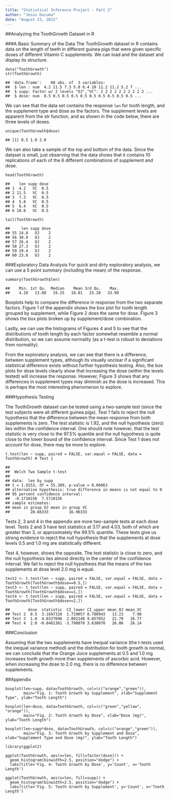```yaml
---
title: "Statistical Inference Project - Part 2"
author: "Jesus Dacuma"
date: "August 23, 2015"
---
```


##Analyzing the ToothGrowth Dataset in R

###A Basic Summary of the Data
The ToothGrowth dataset in R contains data on the length of teeth in different guinea pigs that were given specific doses of different Vitamin C supplements. We can load and the dataset and display its structure.

```
data("ToothGrowth")
str(ToothGrowth)
```
```
## 'data.frame':    60 obs. of  3 variables:
##  $ len : num  4.2 11.5 7.3 5.8 6.4 10 11.2 11.2 5.2 7 ...
##  $ supp: Factor w/ 2 levels "OJ","VC": 2 2 2 2 2 2 2 2 2 2 ...
##  $ dose: num  0.5 0.5 0.5 0.5 0.5 0.5 0.5 0.5 0.5 0.5 ...
```

We can see that the data set contains the response `len` for tooth length, and the supplement type and dose as the factors. The supplement levels are apparent from the str function, and as shown in the code below, there are three levels of doses.

```
unique(ToothGrowth$dose)
```
```
## [1] 0.5 1.0 2.0
```

We can also take a sample of the top and bottom of the data. Since the dataset is small, just observing that the data shows that it contains 10 replications of each of the 6 different combinations of supplement and dose. 

```
head(ToothGrowth)
```
```
##    len supp dose
## 1  4.2   VC  0.5
## 2 11.5   VC  0.5
## 3  7.3   VC  0.5
## 4  5.8   VC  0.5
## 5  6.4   VC  0.5
## 6 10.0   VC  0.5
```
```
tail(ToothGrowth)
```
```
##     len supp dose
## 55 24.8   OJ    2
## 56 30.9   OJ    2
## 57 26.4   OJ    2
## 58 27.3   OJ    2
## 59 29.4   OJ    2
## 60 23.0   OJ    2
```

###Exploratory Data Analysis
For quick and dirty exploratory analysis, we can use a 5 point summary (including the mean) of the response.

```
summary(ToothGrowth$len)
```
```
##    Min. 1st Qu.  Median    Mean 3rd Qu.    Max. 
##    4.20   13.08   19.25   18.81   25.28   33.90
```

Boxplots help to compare the difference in response from the two separate factors. Figure 1 of the appendix shows the box plot for tooth length grouped by supplement, while Figure 2 does the same for dose. Figure 3 shows the box plots broken up by supplement/dose combination.

Lastly, we can use the histograms of Figures 4 and 5 to see that the distributions of tooth length by each factor somewhat resemble a normal distribution, so we can assume normality (as a t-test is robust to deviations from normality).

From the exploratory analysis, we can see that there is a difference, between supplement types, although its visually unclear if a significant statistical difference exists without further hypothesis testing. Also, the box plots for dose levels clearly show that increasing the dose (within the levels tested) will increase the response. However, Figure 3 shows that any differences in supplement types may diminish as the dose is increased. This is perhaps the most interesting phenomenon to explore.

###Hypothesis Testing

The ToothGrowth dataset can be tested using a two-sample test (since the test subjects were all different guinea pigs). Test 1 fails to reject the null hypothesis that the difference between the mean response from both supplements is zero. The test statistic is 1.92, and the null hypothesis (zero) lies within the confidence interval. One should note however, that the test statistic is very close to the 97.5% quantile and the null hypothesis is quite close to the lower bound of the confidence interval. Since Test 1 does not account for dose, there may be more to explore.

```
t.test(len ~ supp, paired = FALSE, var.equal = FALSE, data = ToothGrowth) # Test 1
```
```
## 
##  Welch Two Sample t-test
## 
## data:  len by supp
## t = 1.9153, df = 55.309, p-value = 0.06063
## alternative hypothesis: true difference in means is not equal to 0
## 95 percent confidence interval:
##  -0.1710156  7.5710156
## sample estimates:
## mean in group OJ mean in group VC 
##         20.66333         16.96333
```

Tests 2, 3 and 4 in the appendix are more two-sample tests at each dose level. Tests 2 and 3 have test statistics at 3.17 and 4.03, both of which are greater than 3, or approximately the 99.5% quantile. These tests give us strong evidence to reject the null hypothesis that the supplements at dose levels 0.5 and 1.0 mg are statistically different.

Test 4, however, shows the opposite. The test statistic is close to zero, and the null hypothesis lies almost directly in the center of the confidence interval. We fail to reject the null hypothesis that the means of the two supplements at dose level 2.0 mg is equal.

```
test2 <- t.test(len ~ supp, paired = FALSE, var.equal = FALSE, data = ToothGrowth[ToothGrowth$dose==0.5,])
test3 <- t.test(len ~ supp, paired = FALSE, var.equal = FALSE, data = ToothGrowth[ToothGrowth$dose==1,])
test4 <- t.test(len ~ supp, paired = FALSE, var.equal = FALSE, data = ToothGrowth[ToothGrowth$dose==2,])
```
```
##        dose  statistic  CI_lower CI_upper mean_OJ mean_VC
## Test 2  0.5  3.1697328  1.719057 8.780943   13.23    7.98
## Test 3  1.0  4.0327696  2.802148 9.057852   22.70   16.77
## Test 4  2.0 -0.0461361 -3.798070 3.638070   26.06   26.14
```

###Conclusion

Assuming that the two supplements have inequal variance (the t-tests used the inequal variance method) and the distribution for tooth growth is normal, we can conclude that the Orange Juice supplements at 0.5 and 1.0 mg increases tooth growth more than supplements of ascorbic acid. However, when increasing the dose to 2.0 mg, there is no difference between supplements.

##Appendix

```
boxplot(len~supp, data=ToothGrowth, col=(c("orange","green")),
        main="Fig. 1: Tooth Growth by Supplement", xlab="Supplement Type", ylab="Tooth Length")

boxplot(len~dose, data=ToothGrowth, col=(c("green","yellow", "orange")),
        main="Fig. 2: Tooth Growth by Dose", xlab="Dose (mg)", ylab="Tooth Length")

boxplot(len~supp*dose, data=ToothGrowth, col=(c("orange","green")),
        main="Fig. 3: Tooth Growth by Supplement and Dose", xlab="Supplement Type and Dose (mg)", ylab="Tooth Length")

library(ggplot2)

ggplot(ToothGrowth, aes(x=len, fill=factor(dose))) +
  geom_histogram(binwidth=2.5, position="dodge") +
  labs(title='Fig. 4: Tooth Growth by Dose', y='Count', x='Tooth Length')

ggplot(ToothGrowth, aes(x=len, fill=supp)) +
  geom_histogram(binwidth=2.5, position="dodge") +
  labs(title='Fig. 5: Tooth Growth by Supplement', y='Count', x='Tooth Length')
```